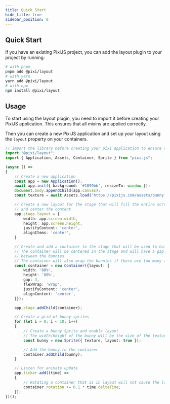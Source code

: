 ```yaml
---
title: Quick Start
hide_title: true
sidebar_position: 0
---
```

## Quick Start

If you have an existing PixiJS project, you can add the layout plugin to your project by running:

```bash
# with pnpm
pnpm add @pixi/layout
# with yarn
yarn add @pixi/layout
# with npm
npm install @pixi/layout
```

## Usage

To start using the layout plugin, you need to import it before creating your PixiJS application. This ensures that all mixins are applied correctly.

Then you can create a new PixiJS application and set up your layout using the `layout` property on your containers.

```typescript
// import the library before creating your pixi application to ensure all mixins are applied
import "@pixi/layout";
import { Application, Assets, Container, Sprite } from "pixi.js";

(async () =>
{
    // Create a new application
    const app = new Application();
    await app.init({ background: '#1099bb', resizeTo: window });
    document.body.appendChild(app.canvas);
    const texture = await Assets.load('https://pixijs.com/assets/bunny.png');

    // Create a new layout for the stage that will fill the entire screen
    // and center the content
    app.stage.layout = {
        width: app.screen.width,
        height: app.screen.height,
        justifyContent: 'center',
        alignItems: 'center',
    }

    // Create and add a container to the stage that will be used to hold the bunnies
    // The container will be centered in the stage and will have a gap of 10 pixels
    // between the bunnies
    // The container will also wrap the bunnies if there are too many to fit in a single row
    const container = new Container({layout: {
        width: '80%',
        height: '80%',
        gap: 4,
        flexWrap: 'wrap',
        justifyContent: 'center',
        alignContent: 'center',
    }});

    app.stage.addChild(container);

    // Create a grid of bunny sprites
    for (let i = 0; i < 10; i++)
    {
        // Create a bunny Sprite and enable layout
        // The width/height of the bunny will be the size of the texture by default
        const bunny = new Sprite({ texture, layout: true });

        // Add the bunny to the container
        container.addChild(bunny);
    }

    // Listen for animate update
    app.ticker.add((time) =>
    {
        // Rotating a container that is in layout will not cause the layout to be recalculated
        container.rotation += 0.1 * time.deltaTime;
    });
})();
```
